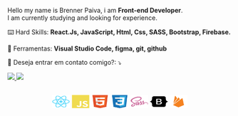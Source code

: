 <p align="left"> 
 Hello my name is Brenner Paiva, i am <strong>Front-end Developer</strong>.<br>
 I am currently studying and looking for experience.
</p>

<p align="left">
  ⌨️ Hard Skills: <strong>React.Js, JavaScript, Html, Css, SASS, Bootstrap, Firebase.</strong>
</p>

<p align="left">
  💼 Ferramentas: <strong>Visual Studio Code, figma, git, github</strong>
</p>

<p align="left">
  📧 Deseja entrar em contato comigo?: ⤵️
</p>

<p align="left">
  <a href="brenneraugusto.p@gmail.com" alt="Gmail">
  <img src="https://img.shields.io/badge/-Gmail-FF0000?style=flat-square&labelColor=FF0000&logo=gmail&logoColor=white&link=" />
  </a>

  <a href="www.linkedin.com/in/brenner-paiva1" alt="Linkedin">
  <img src="https://img.shields.io/badge/-Linkedin-0e76a8?style=flat-square&logo=Linkedin&logoColor=white&link=" /></a>
</p>  


<div align="center">
<div style="display: inline_block"><br>

<img align="center" alt="Formando-React" height="30" width="40" src="https://raw.githubusercontent.com/devicons/devicon/master/icons/react/react-original.svg"> 
  <img align="center" alt="Js" height="30" width="40" src="https://raw.githubusercontent.com/devicons/devicon/master/icons/javascript/javascript-plain.svg">
  <img align="center" alt="HTML" height="30" width="40" src="https://raw.githubusercontent.com/devicons/devicon/master/icons/html5/html5-original.svg">
  <img align="center" alt="Css" height="30" width="40" src="https://raw.githubusercontent.com/devicons/devicon/master/icons/css3/css3-original.svg">
  <img align="center" alt="SASS" height="30" width="40" src="https://github.com/devicons/devicon/blob/master/icons/sass/sass-original.svg">
  <img align="center" alt="Bootstrap" height="30" width="40" src="https://raw.githubusercontent.com/devicons/devicon/master/icons/bootstrap/bootstrap-plain.svg">
  <img align="center" alt="Firebase" height="30" width="40" src="https://github.com/devicons/devicon/blob/master/icons/firebase/firebase-plain.svg">
  

  

</div>
 </div>
